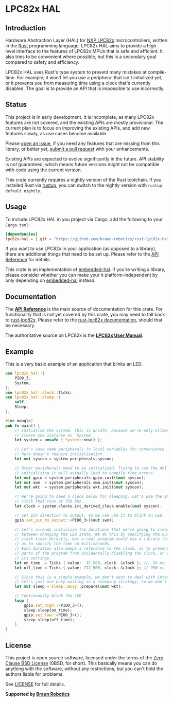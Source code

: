 # LPC82x HAL

## Introduction

Hardware Abstraction Layer (HAL) for [NXP LPC82x] microcontrollers, written in the [Rust] programming language. LPC82x HAL aims to provide a high-level interface to the features of LPC82x MPUs that is safe and efficient. It also tries to be convenient where possible, but this is a secondary goal compared to safety and efficiency.

LPC82x HAL uses Rust's type system to prevent many mistakes at compile-time. For example, it won't let you use a peripheral that isn't initialized yet, or it prevents you from measuring time using a clock that's currently disabled. The goal is to provide an API that is impossible to use incorrectly.

[NXP LPC82x]: https://www.nxp.com/products/processors-and-microcontrollers/arm-based-processors-and-mcus/lpc-cortex-m-mcus/lpc800-series-cortex-m0-plus-mcus/low-cost-microcontrollers-mcus-based-on-arm-cortex-m0-plus-cores:LPC82X
[Rust]: https://www.rust-lang.org/


## Status

This project is in early development. It is incomplete, as many LPC82x features are not covered, and the existing APIs are mostly provisional. The current plan is to focus on improving the existing APIs, and add new features slowly, as use cases become available.

Please [open an issue], if you need any features that are missing from this library, or better yet, [submit a pull request] with your enhancements.

Existing APIs are expected to evolve significantly in the future. API stability is *not* guaranteed, which means future versions might not be compatible with code using the current version.

This crate currently requires a nightly version of the Rust toolchain. If you installed Rust via [rustup], you can switch to the nightly version with `rustup default nightly`.

[open an issue]: https://github.com/braun-robotics/rust-lpc82x-hal/issues/new
[submit a pull request]: https://github.com/braun-robotics/rust-lpc82x-hal/blob/master/CONTRIBUTING.md
[rustup]: https://rustup.rs/


## Usage

To include LPC82x HAL in you project via Cargo, add the following to your `Cargo.toml`:

``` toml
[dependencies]
lpc82x-hal = { git = "https://github.com/braun-robotics/rust-lpc82x-hal.git" }
```

If you want to use LPC82x in your application (as opposed to a library), there are additional things that need to be set up. Please refer to the [API Reference] for details.

This crate is an implementation of [embedded-hal]. If you're writing a library, please consider whether you can make your it platform-independent by only depending on [embedded-hal] instead.

[embedded-hal]: https://github.com/japaric/embedded-hal


## Documentation

The **[API Reference]** is the main source of documentation for this crate. For functionality that is not yet covered by this crate, you may need to fall back to [rust-lpc82x]. Please refer to the [rust-lpc82x documentation], should that be necessary.

The authoritative source on LPC82x is the **[LPC82x User Manual]**.

[rust-lpc82x]: https://crates.io/crates/lpc82x
[rust-lpc82x documentation]: https://docs.rs/lpc82x/
[LPC82x User Manual]: https://www.nxp.com/docs/en/user-guide/UM10800.pdf


## Example

This is a very basic example of an application that blinks an LED.

``` rust
use lpc82x_hal::{
    PIO0_3,
    System,
};
use lpc82x_hal::clock::Ticks;
use lpc82x_hal::sleep::{
    self,
    Sleep,
};

#[no_mangle]
pub fn main() {
    // Initialize the system. This is unsafe, because we're only allowed to
    // create one instance on `System`.
    let system = unsafe { System::new() };

    // Let's save some peripherals in local variables for convenience. This one
    // here doesn't require initialization.
    let mut syscon = system.peripherals.syscon;

    // Other peripherals need to be initialized. Trying to use the API before
    // initializing it will actually lead to compile-time errors.
    let mut gpio = system.peripherals.gpio.init(&mut syscon);
    let mut swm  = system.peripherals.swm.init(&mut syscon);
    let mut wkt  = system.peripherals.wkt.init(&mut syscon);

    // We're going to need a clock below for sleeping. Let's use the IRC-derived
    // clock that runs at 750 kHz.
    let clock = system.clocks.irc_derived_clock.enable(&mut syscon);

    // Set pin direction to output, so we can use it to blink an LED.
    gpio.set_pin_to_output::<PIO0_3>(&mut swm);

    // Let's already initialize the durations that we're going to sleep for
    // between changing the LED state. We do this by specifying the number of
    // clock ticks directly, but a real program could use a library that allows
    // us to specify the time in milliseconds.
    // Each duration also keeps a reference to the clock, as to prevent other
    // parts of the program from accidentally disabling the clock, or changing
    // its settings.
    let on_time  = Ticks { value:  37_500, clock: &clock }; //  50 ms
    let off_time = Ticks { value: 712_500, clock: &clock }; // 950 ms

    // Since this is a simple example, we don't want to deal with interrupts.
    // Let's just use busy waiting as a sleeping strategy, so we don't have to.
    let mut sleep = sleep::Busy::prepare(&mut wkt);

    // Continuously blink the LED
    loop {
        gpio.set_high::<PIO0_3>();
        sleep.sleep(on_time);
        gpio.set_low::<PIO0_3>();
        sleep.sleep(off_time);
    }
}
```


## License

This project is open source software, licensed under the terms of the [Zero Clause BSD License][] (0BSD, for short). This basically means you can do anything with the software, without any restrictions, but you can't hold the authors liable for problems.

See [LICENSE] for full details.

[Zero Clause BSD License]: https://opensource.org/licenses/FPL-1.0.0
[LICENSE]: https://github.com/braun-robotics/rust-lpc82x-hal/blob/master/LICENSE


**Supported by [Braun Robotics](https://braun-robotics.com/)**


[API Reference]: https://braun-robotics.github.io/rust-lpc82x-hal/lpc82x_hal/index.html
